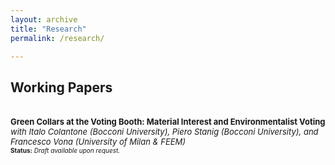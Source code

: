 ```yaml
---
layout: archive
title: "Research"
permalink: /research/

---
```

## **Working Papers**

<br> <font size="-1">
**Green Collars at the Voting Booth: Material Interest and Environmentalist Voting** <br>
*with Italo Colantone (Bocconi University), Piero Stanig (Bocconi University), and Francesco Vona (University of Milan & FEEM)* </font>   <font size="-2">  <br>
**Status:** *Draft available upon request.* </font>
  <br>
  <br>
